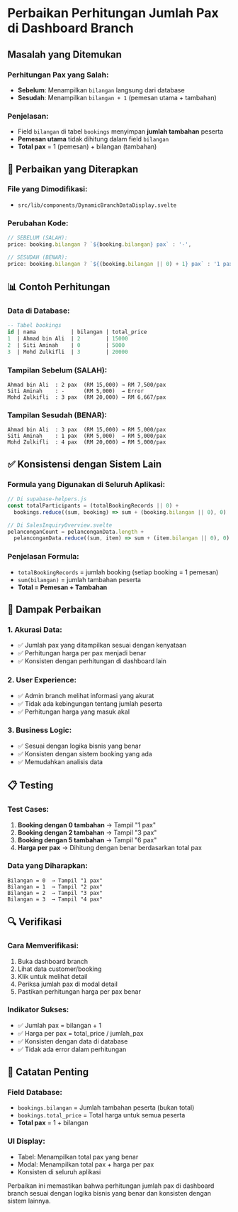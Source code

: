 # Perbaikan Perhitungan Jumlah Pax di Dashboard Branch

## Masalah yang Ditemukan

### **Perhitungan Pax yang Salah:**
- **Sebelum**: Menampilkan `bilangan` langsung dari database
- **Sesudah**: Menampilkan `bilangan + 1` (pemesan utama + tambahan)

### **Penjelasan:**
- Field `bilangan` di tabel `bookings` menyimpan **jumlah tambahan** peserta
- **Pemesan utama** tidak dihitung dalam field `bilangan`
- **Total pax** = 1 (pemesan) + bilangan (tambahan)

## 🔧 Perbaikan yang Diterapkan

### **File yang Dimodifikasi:**
- `src/lib/components/DynamicBranchDataDisplay.svelte`

### **Perubahan Kode:**
```javascript
// SEBELUM (SALAH):
price: booking.bilangan ? `${booking.bilangan} pax` : '-',

// SESUDAH (BENAR):
price: booking.bilangan ? `${(booking.bilangan || 0) + 1} pax` : '1 pax',
```

## 📊 Contoh Perhitungan

### **Data di Database:**
```sql
-- Tabel bookings
id | nama           | bilangan | total_price
1  | Ahmad bin Ali  | 2        | 15000
2  | Siti Aminah    | 0        | 5000
3  | Mohd Zulkifli  | 3        | 20000
```

### **Tampilan Sebelum (SALAH):**
```
Ahmad bin Ali  : 2 pax  (RM 15,000) → RM 7,500/pax
Siti Aminah    : -      (RM 5,000)  → Error
Mohd Zulkifli  : 3 pax  (RM 20,000) → RM 6,667/pax
```

### **Tampilan Sesudah (BENAR):**
```
Ahmad bin Ali  : 3 pax  (RM 15,000) → RM 5,000/pax
Siti Aminah    : 1 pax  (RM 5,000)  → RM 5,000/pax
Mohd Zulkifli  : 4 pax  (RM 20,000) → RM 5,000/pax
```

## ✅ Konsistensi dengan Sistem Lain

### **Formula yang Digunakan di Seluruh Aplikasi:**
```javascript
// Di supabase-helpers.js
const totalParticipants = (totalBookingRecords || 0) + 
  bookings.reduce((sum, booking) => sum + (booking.bilangan || 0), 0)

// Di SalesInquiryOverview.svelte
pelanconganCount = pelanconganData.length + 
  pelanconganData.reduce((sum, item) => sum + (item.bilangan || 0), 0)
```

### **Penjelasan Formula:**
- `totalBookingRecords` = jumlah booking (setiap booking = 1 pemesan)
- `sum(bilangan)` = jumlah tambahan peserta
- **Total = Pemesan + Tambahan**

## 🎯 Dampak Perbaikan

### **1. Akurasi Data:**
- ✅ Jumlah pax yang ditampilkan sesuai dengan kenyataan
- ✅ Perhitungan harga per pax menjadi benar
- ✅ Konsisten dengan perhitungan di dashboard lain

### **2. User Experience:**
- ✅ Admin branch melihat informasi yang akurat
- ✅ Tidak ada kebingungan tentang jumlah peserta
- ✅ Perhitungan harga yang masuk akal

### **3. Business Logic:**
- ✅ Sesuai dengan logika bisnis yang benar
- ✅ Konsisten dengan sistem booking yang ada
- ✅ Memudahkan analisis data

## 📋 Testing

### **Test Cases:**
1. **Booking dengan 0 tambahan** → Tampil "1 pax"
2. **Booking dengan 2 tambahan** → Tampil "3 pax" 
3. **Booking dengan 5 tambahan** → Tampil "6 pax"
4. **Harga per pax** → Dihitung dengan benar berdasarkan total pax

### **Data yang Diharapkan:**
```
Bilangan = 0  → Tampil "1 pax"
Bilangan = 1  → Tampil "2 pax"  
Bilangan = 2  → Tampil "3 pax"
Bilangan = 3  → Tampil "4 pax"
```

## 🔍 Verifikasi

### **Cara Memverifikasi:**
1. Buka dashboard branch
2. Lihat data customer/booking
3. Klik untuk melihat detail
4. Periksa jumlah pax di modal detail
5. Pastikan perhitungan harga per pax benar

### **Indikator Sukses:**
- ✅ Jumlah pax = bilangan + 1
- ✅ Harga per pax = total_price / jumlah_pax
- ✅ Konsisten dengan data di database
- ✅ Tidak ada error dalam perhitungan

## 📝 Catatan Penting

### **Field Database:**
- `bookings.bilangan` = Jumlah tambahan peserta (bukan total)
- `bookings.total_price` = Total harga untuk semua peserta
- **Total pax** = 1 + bilangan

### **UI Display:**
- Tabel: Menampilkan total pax yang benar
- Modal: Menampilkan total pax + harga per pax
- Konsisten di seluruh aplikasi

Perbaikan ini memastikan bahwa perhitungan jumlah pax di dashboard branch sesuai dengan logika bisnis yang benar dan konsisten dengan sistem lainnya.
